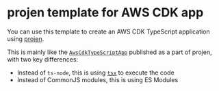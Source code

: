 # projen template for AWS CDK app

You can use this template to create an AWS CDK TypeScript application using [projen](https://github.com/projen/projen).

This is mainly like the [`AwsCdkTypeScriptApp`](https://github.com/projen/projen/blob/main/src/awscdk/awscdk-app-ts.ts) published as a part of projen, with two key differences:

- Instead of `ts-node`, this is using [`tsx`](https://github.com/privatenumber/tsx) to execute the code
- Instead of CommonJS modules, this is using ES Modules
